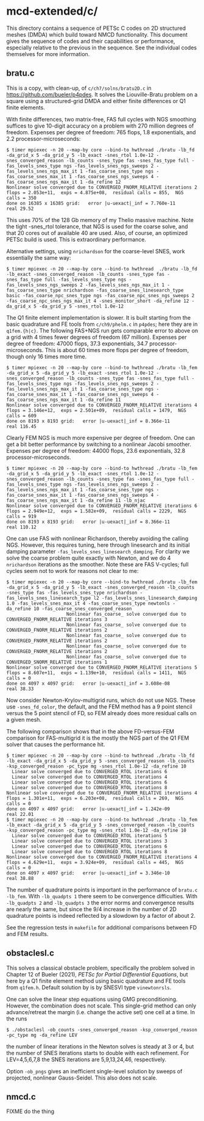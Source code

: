 # mcd-extended/c/

This directory contains a sequence of PETSc C codes on 2D structured meshes (DMDA)
which build toward NMCD functionality.  This document gives the sequence of codes
and their capabilities or performance, especially relative to the previous
in the sequence.  See the individual codes themselves for more information.

## bratu.c

This is a copy, with clean-up, of `c/ch7/solns/bratu2D.c` in
https://github.com/bueler/p4pdes.  It solves the Liouville-Bratu problem on a
square using a structured-grid DMDA and either finite differences or
Q1 finite elements.

With finite differences, two matrix-free, FAS full cycles with
NGS smoothing suffices to give 10-digit accuracy on a problem with 270 million
degrees of freedom.  Expenses per degree of freedom: 765 flops, 1.8 exponentials,
and 2.2 processor-microseconds:

    $ timer mpiexec -n 20 --map-by core --bind-to hwthread ./bratu -lb_fd -da_grid_x 5 -da_grid_y 5 -lb_exact -snes_rtol 1.0e-12 -snes_converged_reason -lb_counts -snes_type fas -snes_fas_type full -fas_levels_snes_type ngs -fas_levels_snes_ngs_sweeps 2 -fas_levels_snes_ngs_max_it 1 -fas_coarse_snes_type ngs -fas_coarse_snes_max_it 1 -fas_coarse_snes_ngs_sweeps 4 -fas_coarse_snes_ngs_max_it 1 -da_refine 12
    Nonlinear solve converged due to CONVERGED_FNORM_RELATIVE iterations 2
    flops = 2.053e+11,  exps = 4.875e+08,  residual calls = 855,  NGS calls = 350
    done on 16385 x 16385 grid:   error |u-uexact|_inf = 7.760e-11
    real 29.52

This uses 70% of the 128 Gb memory of my Thelio massive machine.  Note the
tight -snes_rtol tolerance, that NGS is used for the coarse solve, and that
20 cores out of available 40 are used.  Also, of course, an optimized PETSc
build is used.  This is extraordinary performance.

Alternative settings, using `nrichardson` for the coarse-level SNES, work
essentially the same way:

    $ timer mpiexec -n 20 --map-by core --bind-to hwthread  ./bratu -lb_fd -lb_exact -snes_converged_reason -lb_counts -snes_type fas -snes_fas_type full -fas_levels_snes_type ngs -fas_levels_snes_ngs_sweeps 2 -fas_levels_snes_ngs_max_it 1 -fas_coarse_snes_type nrichardson -fas_coarse_snes_linesearch_type basic -fas_coarse_npc_snes_type ngs -fas_coarse_npc_snes_ngs_sweeps 2 -fas_coarse_npc_snes_ngs_max_it 4 -snes_monitor_short -da_refine 12 -da_grid_x 5 -da_grid_y 5 -snes_rtol 1.0e-12

The Q1 finite element implementation is slower.  It is built starting from the
basic quadrature and FE tools from `c/ch9/phelm.c` in `p4pdes`; here they are
in `q1fem.{h|c}`.  The following FAS+NGS run gets comparable error to above on
a grid with 4 times fewer degrees of freedom (67 million).  Expenses per degree
of freedom: 47000 flops, 37.3 exponentials, 34.7 processor-microseconds.
This is about 60 times more flops per degree of freedom, though only 16 times
more time.

    $ timer mpiexec -n 20 --map-by core --bind-to hwthread ./bratu -lb_fem -da_grid_x 5 -da_grid_y 5 -lb_exact -snes_rtol 1.0e-12 -snes_converged_reason -lb_counts -snes_type fas -snes_fas_type full -fas_levels_snes_type ngs -fas_levels_snes_ngs_sweeps 2 -fas_levels_snes_ngs_max_it 1 -fas_coarse_snes_type ngs -fas_coarse_snes_max_it 1 -fas_coarse_snes_ngs_sweeps 4 -fas_coarse_snes_ngs_max_it 1 -da_refine 11
    Nonlinear solve converged due to CONVERGED_FNORM_RELATIVE iterations 4
    flops = 3.146e+12,  exps = 2.501e+09,  residual calls = 1479,  NGS calls = 609
    done on 8193 x 8193 grid:   error |u-uexact|_inf = 8.366e-11
    real 116.45

Clearly FEM NGS is much more expensive per degree of freedom.  One can get a bit
better performance by switching to a nonlinear Jacobi smoother.  Expenses per
degree of freedom: 44000 flops, 23.6 exponentials, 32.8 processor-microseconds.

    $ timer mpiexec -n 20 --map-by core --bind-to hwthread ./bratu -lb_fem -da_grid_x 5 -da_grid_y 5 -lb_exact -snes_rtol 1.0e-12 -snes_converged_reason -lb_counts -snes_type fas -snes_fas_type full -fas_levels_snes_type ngs -fas_levels_snes_ngs_sweeps 2 -fas_levels_snes_ngs_max_it 1 -fas_coarse_snes_type ngs -fas_coarse_snes_max_it 1 -fas_coarse_snes_ngs_sweeps 4 -fas_coarse_snes_ngs_max_it 1 -da_refine 11 -lb_njac
    Nonlinear solve converged due to CONVERGED_FNORM_RELATIVE iterations 6
    flops = 2.949e+12,  exps = 1.582e+09,  residual calls = 2229,  NGS calls = 919
    done on 8193 x 8193 grid:   error |u-uexact|_inf = 8.366e-11
    real 110.12

One can use FAS with nonlinear Richardson, thereby avoiding the calling NGS.  However, this requires tuning, here through linesearch and its initial damping parameter `-fas_levels_snes_linesearch_damping`.  For clarity we solve the coarse problem quite exactly with Newton, and we do 4 `nrichardson` iterations as the smoother.  Note these are FAS V-cycles; full cycles seem not to work for reasons not clear to me:

    $ timer mpiexec -n 20 --map-by core --bind-to hwthread ./bratu -lb_fem -da_grid_x 5 -da_grid_y 5 -lb_exact -snes_converged_reason -lb_counts -snes_type fas -fas_levels_snes_type nrichardson -fas_levels_snes_linesearch_type l2 -fas_levels_snes_linesearch_damping 1.0 -fas_levels_snes_max_it 4 -fas_coarse_snes_type newtonls -da_refine 10 -fas_coarse_snes_converged_reason
                          Nonlinear fas_coarse_ solve converged due to CONVERGED_FNORM_RELATIVE iterations 3
                          Nonlinear fas_coarse_ solve converged due to CONVERGED_FNORM_RELATIVE iterations 2
                          Nonlinear fas_coarse_ solve converged due to CONVERGED_FNORM_RELATIVE iterations 2
                          Nonlinear fas_coarse_ solve converged due to CONVERGED_FNORM_RELATIVE iterations 2
                          Nonlinear fas_coarse_ solve converged due to CONVERGED_SNORM_RELATIVE iterations 1
    Nonlinear solve converged due to CONVERGED_FNORM_RELATIVE iterations 5
    flops = 8.607e+11,  exps = 1.139e+10,  residual calls = 1411,  NGS calls = 0
    done on 4097 x 4097 grid:   error |u-uexact|_inf = 3.608e-08
    real 38.33

Now consider Newton-Krylov-multigrid runs, which do not use NGS.  These use
 `-snes_fd_color`, the default, and the FEM method has a 9 point stencil
versus the 5 point stencil of FD, so FEM already does more residual calls
on a given mesh.

The following comparison shows that in the above FD-versus-FEM comparison for
FAS-multigrid it is the mostly the NGS part of the Q1 FEM solver that causes
the performance hit.

    $ timer mpiexec -n 20 --map-by core --bind-to hwthread ./bratu -lb_fd -lb_exact -da_grid_x 5 -da_grid_y 5 -snes_converged_reason -lb_counts -ksp_converged_reason -pc_type mg -snes_rtol 1.0e-12 -da_refine 10
      Linear solve converged due to CONVERGED_RTOL iterations 6
      Linear solve converged due to CONVERGED_RTOL iterations 4
      Linear solve converged due to CONVERGED_RTOL iterations 6
      Linear solve converged due to CONVERGED_RTOL iterations 8
    Nonlinear solve converged due to CONVERGED_FNORM_RELATIVE iterations 4
    flops = 1.301e+11,  exps = 6.203e+08,  residual calls = 269,  NGS calls = 0
    done on 4097 x 4097 grid:   error |u-uexact|_inf = 1.242e-09
    real 22.01
    $ timer mpiexec -n 20 --map-by core --bind-to hwthread ./bratu -lb_fem -lb_exact -da_grid_x 5 -da_grid_y 5 -snes_converged_reason -lb_counts -ksp_converged_reason -pc_type mg -snes_rtol 1.0e-12 -da_refine 10
      Linear solve converged due to CONVERGED_RTOL iterations 5
      Linear solve converged due to CONVERGED_RTOL iterations 3
      Linear solve converged due to CONVERGED_RTOL iterations 6
      Linear solve converged due to CONVERGED_RTOL iterations 8
    Nonlinear solve converged due to CONVERGED_FNORM_RELATIVE iterations 4
    flops = 4.629e+11,  exps = 3.924e+09,  residual calls = 445,  NGS calls = 0
    done on 4097 x 4097 grid:   error |u-uexact|_inf = 3.346e-10
    real 38.88

The number of quadrature points is important in the performance of
`bratu.c -lb_fem`.  With `-lb_quadpts 1` there seem to be convergence
difficulties.  With `-lb_quadpts 2` and `-lb_quadpts 3` the error norms
and convergence results are nearly the same, but since the 9/4 increase
in the number of 2D quadrature points is indeed reflected by a slowdown
by a factor of about 2.

See the regression tests in `makefile` for additional comparisons between FD
and FEM results.


## obstaclesl.c

This solves a classical obstacle problem, specifically the problem solved in
Chapter 12 of Bueler (2021), _PETSc for Partial Differential Equations_, but
here by a Q1 finite element method using basic quadrature and FE tools from
`q1fem.h`.  Default solution by is by SNESVI type `vinewtonrsls`.

One can solve the linear step equations using GMG preconditioning.  However,
the combination does not scale.  This single-grid method can only
advance/retreat the margin (i.e. change the active set) one cell at a time.
In the runs

    $ ./obstaclesl -ob_counts -snes_converged_reason -ksp_converged_reason -pc_type mg -da_refine LEV

the number of linear iterations in the Newton solves is steady at 3 or 4, but
the number of SNES iterations starts to double with each refinement.  For
LEV=4,5,6,7,8 the SNES iterations are 5,9,13,24,46, respectively.

Option `-ob_pngs` gives an inefficient single-level solution by sweeps of
projected, nonlinear Gauss-Seidel.  This also does not scale.


## nmcd.c

FIXME do the thing
